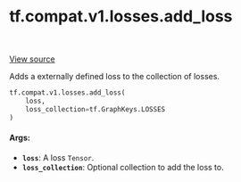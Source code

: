 <div itemscope itemtype="http://developers.google.com/ReferenceObject">
<meta itemprop="name" content="tf.compat.v1.losses.add_loss" />
<meta itemprop="path" content="Stable" />
</div>

# tf.compat.v1.losses.add_loss

<!-- Insert buttons -->

<table class="tfo-notebook-buttons tfo-api" align="left">
</table>

<a target="_blank" href="/code/stable/tensorflow/python/ops/losses/util.py">View source</a>



<!-- Start diff -->
Adds a externally defined loss to the collection of losses.

``` python
tf.compat.v1.losses.add_loss(
    loss,
    loss_collection=tf.GraphKeys.LOSSES
)
```



<!-- Placeholder for "Used in" -->


#### Args:


* <b>`loss`</b>: A loss `Tensor`.
* <b>`loss_collection`</b>: Optional collection to add the loss to.